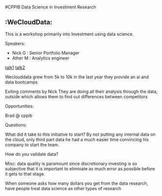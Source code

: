 #CPPIB Data Science in Investment Research
## :WeCloudData:

This is a workshop primarily into Investment using data science.

Speakers:
 - Nick G : Senior Portfolio Manager
 - Ather M : Analytics engineer

[talk1](talk1)
[talk2](talk2)

Weclouddata grew from 5k to 10k in the last year
they provide an ai and data bootcamps

Exiting comments by Nick
They are doing all their analysis through the data, outside which allows them to find out differences between competitors

Opportunities:

Brad @ cppib

Questions:

What did it take to this initiative to start?
By not putting any internal data on the cloud, only third part data he had a much easier time convincing his company to start the team.

How do you validate data?


Misc:
data quality is paramount since discretionary investing is so subjective that it is important to eliminate as much error as possible before it gets to that stage.

When someone asks how many dollars you get from the data research, have people treat data science as other types of research 
